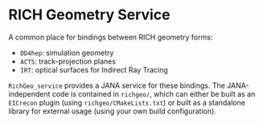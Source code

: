 RICH Geometry Service
=====================

A common place for bindings between RICH geometry forms:
- `DD4hep`: simulation geometry
- `ACTS`:   track-projection planes
- `IRT`:    optical surfaces for Indirect Ray Tracing

`RichGeo_service` provides a JANA service for these bindings. The
JANA-independent code is contained in `richgeo/`, which can either be built as
an `EICrecon` plugin (using `richgeo/CMakeLists.txt`) or built as a standalone
library for external usage (using your own build configuration).

